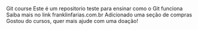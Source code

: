 Git course
Este é um repositorio teste para ensinar como o Git funciona
Saiba mais no link franklinfarias.com.br
Adicionado uma seção de compras
Gostou do cursos, quer mais ajude com uma doação!
